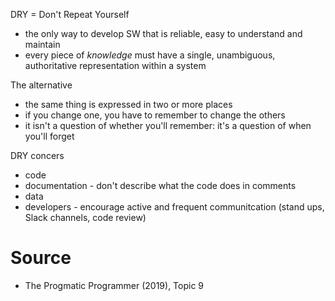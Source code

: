 DRY = Don't Repeat Yourself

* the only way to develop SW that is reliable, easy to understand and maintain
* every piece of *knowledge* must have a single, unambiguous, authoritative representation within a system

The alternative

* the same thing is expressed in two or more places
* if you change one, you have to remember to change the others
* it isn't a question of whether you'll remember: it's a question of when you'll forget

DRY concers

* code
* documentation - don't describe what the code does in comments
* data
* developers - encourage active and frequent communitcation (stand ups, Slack channels, code review)

# Source

* The Progmatic Programmer (2019), Topic 9
